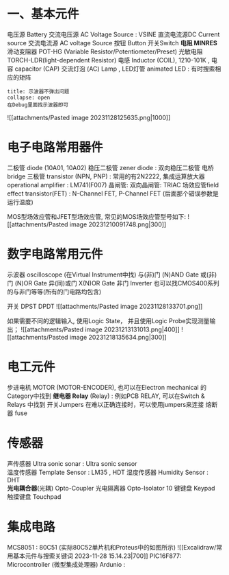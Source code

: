 # 一、基本元件
电压源 Battery 交流电压源 AC Voltage Source : VSINE
直流电流源DC Current source 交流电流源 AC voltage Source 
按钮 Button 
开关Switch 
**电阻 MINRES**
滑动变阻器 POT-HG (Variable Resistor/Potentiometer/Preset) 
光敏电阻 TORCH-LDR(light-dependent Resistor) 
电感 Inductor (COIL),  1210-101K , 电容 capacitor (CAP) 
交流灯泡 (AC) Lamp , LED灯管 animated LED : 有时搜索相应的矩阵

`````ad-note 
title: 示波器不弹出问题
collapse: open
在Debug里面找示波器即可
`````

![[attachments/Pasted image 20231128125635.png|1000]]
# 电子电路常用器件
二极管 diode (10A01, 10A02)
稳压二极管 zener diode :  双向稳压二极管
电桥 bridge 
三极管 transistor (NPN, PNP) : 常用的有2N2222, 
集成运算放大器 operational amplifier : LM741(F007)
晶闸管: 
双向晶闸管: TRIAC 
场效应管field effect transistor(FET) : N-Channel FET, P-Channel FET 
(后面那个错误参数是运行温度) 

MOS型场效应管和JFET型场效应管, 常见的MOS场效应管型号如下:
![[attachments/Pasted image 20231210091748.png|300]]
# 数字电路常用元件
示波器 oscilloscope (在Virtual Instrument中找) 
与(非)门 (N)AND Gate  或(非)门 (N)OR Gate   异(同)或门 X(N)OR Gate 非门 Inverter 
也可以找CMOS400系列的与非门等等(所有的门电路均包含)

开关 DPST DPDT 
![[attachments/Pasted image 20231128133701.png]]

如果需要不同的逻辑输入, 使用Logic State， 并且使用Logic Probe实现测量输出；
![[attachments/Pasted image 20231213131013.png|400]]
![[attachments/Pasted image 20231218135634.png|300]]
# 电工元件
步进电机 MOTOR (MOTOR-ENCODER), 也可以在Electron mechanical 的Category中找到
**继电器 Relay** (Relay) : 例如PCB RELAY, 可以在Switch & Relays 中找到 
开关Jumpers  在难以正确连接时，可以使用jumpers来连接
熔断器 fuse  

# 传感器
声传感器 Ultra sonic sonar : Ultra sonic sensor  
温度传感器 Template Sensor : LM35 , HDT 
湿度传感器 Humidity Sensor : DHT  
**光电耦合器**(光耦) Opto-Coupler  光电隔离器 Opto-Isolator
10 键键盘 Keypad 
触摸键盘 Touchpad  


# 集成电路 

MCS8051 : 80C51 (实际80C52单片机和Proteus中的如图所示) 
![[Excalidraw/常用基本元件与搜索关键词 2023-11-28 15.14.23|700]]
PIC16F877: Microcontroller (微型集成处理器) 
Ardunio : 
